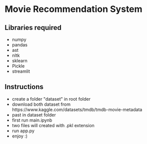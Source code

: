 <h1>Movie Recommendation System</h1>
<h2>Libraries required</h2>
<ul>
  <li>numpy</li>
  <li>pandas</li>
  <li>ast</li>
  <li>nltk</li>
  <li>sklearn</li>
  <li>Pickle</li>
  <li>streamlit</li>
</ul>

<h2>Instructions</h2>
<ul>
  <li>create a folder "dataset" in root folder</li>
  <li>download both dataset from https://www.kaggle.com/datasets/tmdb/tmdb-movie-metadata</li>
  <li>past in dataset folder</li>
  <li>first run main.ipynb</li>
  <li>two files will created with .pkl extension</li>
  <li>run app.py</li>
  <li>enjoy :)</li>
</ul>
